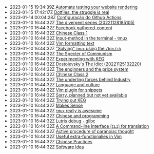 * 2023-01-15 19:34:39Z [Automate testing your website rendering](../29)
* 2023-01-15 17:42:17Z [Dotfiles: the struggle is real](../28)
* 2023-01-14 00:04:28Z [Configuração do Github Actions](../27)
* 2023-01-10 16:44:32Z [The divergent series (20221128185105)](../9)
* 2023-01-10 16:44:32Z [Facebook gathered-content](../6)
* 2023-01-10 16:44:32Z [Chinese Class 1](../22)
* 2023-01-10 16:44:32Z [Input-method in the terminal - tmux](../17)
* 2023-01-10 16:44:32Z [Vim formatting text](../7)
* 2023-01-10 16:44:32Z ["Solving" `tmux` using the `/bin/sh`](../24)
* 2023-01-10 16:44:32Z [The Specter of Communism](../11)
* 2023-01-10 16:44:32Z [Experimenting with KEG](../5)
* 2023-01-10 16:44:32Z [Dostoievsky's The Idiot (20221125132220)](../3)
* 2023-01-10 16:44:32Z [The enginners and the price system](../4)
* 2023-01-10 16:44:32Z [Chinese Class 2](../25)
* 2023-01-10 16:44:32Z [The underling forces behind Industry](../8)
* 2023-01-10 16:44:32Z [Language and culture](../21)
* 2023-01-10 16:44:32Z [Vim plugin for snippets](../13)
* 2023-01-10 16:44:32Z [Sorry, planned but not yet available](../0)
* 2023-01-10 16:44:32Z [Trying out KEG](../1)
* 2023-01-10 16:44:32Z [Makes Sense](../2)
* 2023-01-10 16:44:32Z [`tmux` really is awesome](../10)
* 2023-01-10 16:44:32Z [Chinese and programming](../19)
* 2023-01-10 16:44:32Z [Lutris debug - glibc](../18)
* 2023-01-10 16:44:32Z [A Command-line Interface (`CLI`) for translation](../16)
* 2023-01-10 16:44:32Z [Active procedure of paranoiac thought ](../15)
* 2023-01-10 16:44:32Z [Useful extra-functionalies in Vim](../12)
* 2023-01-10 16:44:32Z [Chinese Practices](../20)
* 2023-01-10 16:44:32Z [Software Idea](../26)

